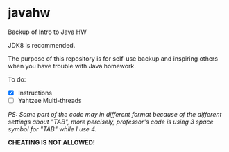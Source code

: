 # javahw
Backup of Intro to Java HW

JDK8 is recommended.

The purpose of this repository is for self-use backup and inspiring others when you have trouble with Java homework.

To do:
- [x] Instructions
- [ ] Yahtzee Multi-threads

*PS: Some part of the code may in different format because of the different settings about "TAB", more percisely, professor's code is using 3 space symbol for "TAB" while I use 4.*

**CHEATING IS NOT ALLOWED!**
